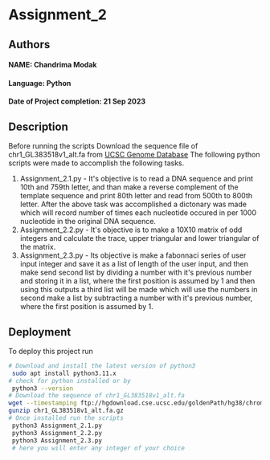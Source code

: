 # Assignment_2


## Authors

#### NAME:  Chandrima Modak
#### Language: Python
#### Date of Project completion: 21 Sep 2023



## Description
Before running the scripts Download the sequence file of chr1_GL383518v1_alt.fa from [UCSC Genome Database](https://hgdownload.cse.ucsc.edu/goldenpath/hg38/chromosomes/)
The following python scripts were made to accomplish the following tasks. 
1. Assignment_2.1.py - It's objective is to read a DNA sequence and print 10th and 759th letter, and than make a reverse complement of the template sequence and print 80th letter and read from 500th to 800th letter. After the above task was accomplished a dictonary was made which will record number of times each nucleotide occured in per 1000 nucleotide in the original DNA sequence.
2. Assignment_2.2.py - It's objective is to make a 10X10 matrix of odd integers and calculate the trace, upper triangular and lower triangular of the matrix.
3. Assignment_2.3.py - Its objective is make a fabonnaci series of user input integer and save it as a list of length of the user input, and then make send second list by dividing a number with it's previous number and storing it in a list, where the first position is assumed by 1 and then using this outputs a third list will be made which will use the numbers in second make a list by subtracting a number with it's previous number, where the first position is assumed by 1.


## Deployment

To deploy this project run

```bash
# Download and install the latest version of python3
 sudo apt install python3.11.x
# check for python installed or by
 python3 --version
# Download the sequence of chr1_GL383518v1_alt.fa 
wget --timestamping ftp://hgdownload.cse.ucsc.edu/goldenPath/hg38/chromosomes/chr1_GL383518v1_alt.fa.gz
gunzip chr1_GL383518v1_alt.fa.gz
# Once installed run the scripts
 python3 Assignment_2.1.py
 python3 Assignment_2.2.py
 python3 Assignment_2.3.py
 # here you will enter any integer of your choice
```

